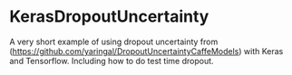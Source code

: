 # KerasDropoutUncertainty
A very short example of using dropout uncertainty from (https://github.com/yaringal/DropoutUncertaintyCaffeModels) with Keras and Tensorflow. Including how to do test time dropout.
